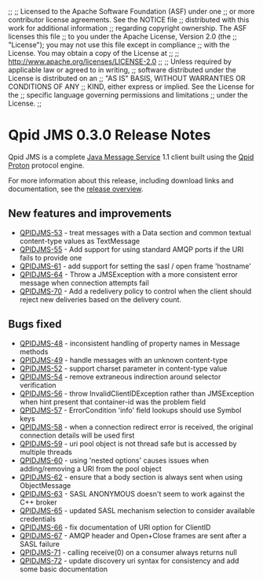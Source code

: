 ;;
;; Licensed to the Apache Software Foundation (ASF) under one
;; or more contributor license agreements.  See the NOTICE file
;; distributed with this work for additional information
;; regarding copyright ownership.  The ASF licenses this file
;; to you under the Apache License, Version 2.0 (the
;; "License"); you may not use this file except in compliance
;; with the License.  You may obtain a copy of the License at
;; 
;;   http://www.apache.org/licenses/LICENSE-2.0
;; 
;; Unless required by applicable law or agreed to in writing,
;; software distributed under the License is distributed on an
;; "AS IS" BASIS, WITHOUT WARRANTIES OR CONDITIONS OF ANY
;; KIND, either express or implied.  See the License for the
;; specific language governing permissions and limitations
;; under the License.
;;

# Qpid JMS 0.3.0 Release Notes

Qpid JMS is a complete [Java Message Service][jms] 1.1 client built
using the [Qpid Proton]({{site_url}}/proton/index.html) protocol engine.

For more information about this release, including download links and
documentation, see the [release overview](index.html).

[jms]: http://en.wikipedia.org/wiki/Java_Message_Service


## New features and improvements

 - [QPIDJMS-53](https://issues.apache.org/jira/browse/QPIDJMS-53) - treat messages with a Data section and common textual content-type values as TextMessage
 - [QPIDJMS-55](https://issues.apache.org/jira/browse/QPIDJMS-55) - Add support for using standard AMQP ports if the URI fails to provide one
 - [QPIDJMS-61](https://issues.apache.org/jira/browse/QPIDJMS-61) - add support for setting the sasl / open frame 'hostname'
 - [QPIDJMS-64](https://issues.apache.org/jira/browse/QPIDJMS-64) - Throw a JMSException with a more consistent error message when connection attempts fail
 - [QPIDJMS-70](https://issues.apache.org/jira/browse/QPIDJMS-70) - Add a redelivery policy to control when the client should reject new deliveries based on the delivery count.

## Bugs fixed

 - [QPIDJMS-48](https://issues.apache.org/jira/browse/QPIDJMS-48) - inconsistent handling of property names in Message methods
 - [QPIDJMS-49](https://issues.apache.org/jira/browse/QPIDJMS-49) - handle messages with an unknown content-type
 - [QPIDJMS-52](https://issues.apache.org/jira/browse/QPIDJMS-52) - support charset parameter in content-type value
 - [QPIDJMS-54](https://issues.apache.org/jira/browse/QPIDJMS-54) - remove extraneous indirection around selector verification
 - [QPIDJMS-56](https://issues.apache.org/jira/browse/QPIDJMS-56) - throw InvalidClientIDException rather than JMSException when hint present that container-id was the problem field
 - [QPIDJMS-57](https://issues.apache.org/jira/browse/QPIDJMS-57) - ErrorCondition 'info' field lookups should use Symbol keys
 - [QPIDJMS-58](https://issues.apache.org/jira/browse/QPIDJMS-58) - when a connection redirect error is received, the original connection details will be used first
 - [QPIDJMS-59](https://issues.apache.org/jira/browse/QPIDJMS-59) - uri pool object is not thread safe but is accessed by multiple threads
 - [QPIDJMS-60](https://issues.apache.org/jira/browse/QPIDJMS-60) - using 'nested options' causes issues when adding/removing a URI from the pool object
 - [QPIDJMS-62](https://issues.apache.org/jira/browse/QPIDJMS-62) - ensure that a body section is always sent when using ObjectMessage
 - [QPIDJMS-63](https://issues.apache.org/jira/browse/QPIDJMS-63) - SASL ANONYMOUS doesn't seem to work against the C++ broker
 - [QPIDJMS-65](https://issues.apache.org/jira/browse/QPIDJMS-65) - updated SASL mechanism selection to consider available credentials
 - [QPIDJMS-66](https://issues.apache.org/jira/browse/QPIDJMS-66) - fix documentation of URI option for ClientID
 - [QPIDJMS-67](https://issues.apache.org/jira/browse/QPIDJMS-67) - AMQP header and Open+Close frames are sent after a SASL failure
 - [QPIDJMS-71](https://issues.apache.org/jira/browse/QPIDJMS-71) - calling receive(0) on a consumer always returns null
 - [QPIDJMS-72](https://issues.apache.org/jira/browse/QPIDJMS-72) - update discovery uri syntax for consistency and add some basic documentation